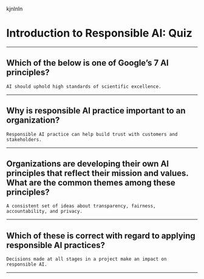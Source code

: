 kjnlnln
# Introduction to Responsible AI: Quiz
____
## Which of the below is one of Google’s 7 AI principles?
```AI should uphold high standards of scientific excellence.```
____
## Why is responsible AI practice important to an organization?
```Responsible AI practice can help build trust with customers and stakeholders.```
____
## Organizations are developing their own AI principles that reflect their mission and values. What are the common themes among these principles?
```A consistent set of ideas about transparency, fairness, accountability, and privacy.```
____
## Which of these is correct with regard to applying responsible AI practices?
```Decisions made at all stages in a project make an impact on responsible AI.```
____
